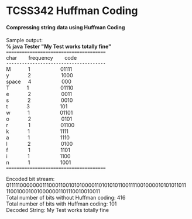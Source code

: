 # TCSS342 Huffman Coding
#### Compressing string data using Huffman Coding

Sample output:  
<b>% java Tester "My Test works totally fine" </b>  
`======================================`  
char &nbsp;&nbsp;&nbsp;&nbsp;&nbsp;&nbsp; frequency &nbsp;&nbsp;&nbsp;&nbsp;&nbsp;&nbsp; code  
`--------------------------------------`  
M &nbsp;&nbsp;&nbsp;&nbsp;&nbsp;&nbsp;&nbsp;&nbsp;&nbsp;&nbsp; 1 &nbsp;&nbsp;&nbsp;&nbsp;&nbsp;&nbsp;&nbsp;&nbsp;&nbsp;&nbsp;&nbsp;&nbsp;&nbsp;&nbsp;&nbsp;&nbsp;&nbsp;&nbsp;&nbsp; 01111  
y &nbsp;&nbsp;&nbsp;&nbsp;&nbsp;&nbsp;&nbsp;&nbsp;&nbsp;&nbsp;&nbsp; 2 &nbsp;&nbsp;&nbsp;&nbsp;&nbsp;&nbsp;&nbsp;&nbsp;&nbsp;&nbsp;&nbsp;&nbsp;&nbsp;&nbsp;&nbsp;&nbsp;&nbsp;&nbsp;&nbsp; 1000  
space &nbsp;&nbsp;&nbsp; 4 &nbsp;&nbsp;&nbsp;&nbsp;&nbsp;&nbsp;&nbsp;&nbsp;&nbsp;&nbsp;&nbsp;&nbsp;&nbsp;&nbsp;&nbsp;&nbsp;&nbsp;&nbsp;&nbsp; 000  
T &nbsp;&nbsp;&nbsp;&nbsp;&nbsp;&nbsp;&nbsp;&nbsp;&nbsp;&nbsp; 1 &nbsp;&nbsp;&nbsp;&nbsp;&nbsp;&nbsp;&nbsp;&nbsp;&nbsp;&nbsp;&nbsp;&nbsp;&nbsp;&nbsp;&nbsp;&nbsp;&nbsp;&nbsp;&nbsp;&nbsp; 01110  
e &nbsp;&nbsp;&nbsp;&nbsp;&nbsp;&nbsp;&nbsp;&nbsp;&nbsp;&nbsp;&nbsp; 2   &nbsp;&nbsp;&nbsp;&nbsp;&nbsp;&nbsp;&nbsp;&nbsp;&nbsp;&nbsp;&nbsp;&nbsp;&nbsp;&nbsp;&nbsp;&nbsp;&nbsp;&nbsp;&nbsp; 0011  
s &nbsp;&nbsp;&nbsp;&nbsp;&nbsp;&nbsp;&nbsp;&nbsp;&nbsp;&nbsp;&nbsp; 2   &nbsp;&nbsp;&nbsp;&nbsp;&nbsp;&nbsp;&nbsp;&nbsp;&nbsp;&nbsp;&nbsp;&nbsp;&nbsp;&nbsp;&nbsp;&nbsp;&nbsp;&nbsp;&nbsp; 0010    
t &nbsp;&nbsp;&nbsp;&nbsp;&nbsp;&nbsp;&nbsp;&nbsp;&nbsp;&nbsp;&nbsp; 3 &nbsp;&nbsp;&nbsp;&nbsp;&nbsp;&nbsp;&nbsp;&nbsp;&nbsp;&nbsp;&nbsp;&nbsp;&nbsp;&nbsp;&nbsp;&nbsp;&nbsp;&nbsp;&nbsp; 101  
w &nbsp;&nbsp;&nbsp;&nbsp;&nbsp;&nbsp;&nbsp;&nbsp;&nbsp;&nbsp; 1 &nbsp;&nbsp;&nbsp;&nbsp;&nbsp;&nbsp;&nbsp;&nbsp;&nbsp;&nbsp;&nbsp;&nbsp;&nbsp;&nbsp;&nbsp;&nbsp;&nbsp;&nbsp;&nbsp; 01101  
o &nbsp;&nbsp;&nbsp;&nbsp;&nbsp;&nbsp;&nbsp;&nbsp;&nbsp;&nbsp;&nbsp; 2 &nbsp;&nbsp;&nbsp;&nbsp;&nbsp;&nbsp;&nbsp;&nbsp;&nbsp;&nbsp;&nbsp;&nbsp;&nbsp;&nbsp;&nbsp;&nbsp;&nbsp;&nbsp;&nbsp; 0101  
r &nbsp;&nbsp;&nbsp;&nbsp;&nbsp;&nbsp;&nbsp;&nbsp;&nbsp;&nbsp;&nbsp;&nbsp; 1 &nbsp;&nbsp;&nbsp;&nbsp;&nbsp;&nbsp;&nbsp;&nbsp;&nbsp;&nbsp;&nbsp;&nbsp;&nbsp;&nbsp;&nbsp;&nbsp;&nbsp;&nbsp;&nbsp; 01100  
k &nbsp;&nbsp;&nbsp;&nbsp;&nbsp;&nbsp;&nbsp;&nbsp;&nbsp;&nbsp;&nbsp; 1 &nbsp;&nbsp;&nbsp;&nbsp;&nbsp;&nbsp;&nbsp;&nbsp;&nbsp;&nbsp;&nbsp;&nbsp;&nbsp;&nbsp;&nbsp;&nbsp;&nbsp;&nbsp;&nbsp; 1111  
a &nbsp;&nbsp;&nbsp;&nbsp;&nbsp;&nbsp;&nbsp;&nbsp;&nbsp;&nbsp;&nbsp; 1 &nbsp;&nbsp;&nbsp;&nbsp;&nbsp;&nbsp;&nbsp;&nbsp;&nbsp;&nbsp;&nbsp;&nbsp;&nbsp;&nbsp;&nbsp;&nbsp;&nbsp;&nbsp;&nbsp; 1110  
l &nbsp;&nbsp;&nbsp;&nbsp;&nbsp;&nbsp;&nbsp;&nbsp;&nbsp;&nbsp;&nbsp;&nbsp; 2 &nbsp;&nbsp;&nbsp;&nbsp;&nbsp;&nbsp;&nbsp;&nbsp;&nbsp;&nbsp;&nbsp;&nbsp;&nbsp;&nbsp;&nbsp;&nbsp;&nbsp;&nbsp;&nbsp; 0100  
f &nbsp;&nbsp;&nbsp;&nbsp;&nbsp;&nbsp;&nbsp;&nbsp;&nbsp;&nbsp;&nbsp;&nbsp; 1 &nbsp;&nbsp;&nbsp;&nbsp;&nbsp;&nbsp;&nbsp;&nbsp;&nbsp;&nbsp;&nbsp;&nbsp;&nbsp;&nbsp;&nbsp;&nbsp;&nbsp;&nbsp;&nbsp; 1101  
i &nbsp;&nbsp;&nbsp;&nbsp;&nbsp;&nbsp;&nbsp;&nbsp;&nbsp;&nbsp;&nbsp;&nbsp; 1 &nbsp;&nbsp;&nbsp;&nbsp;&nbsp;&nbsp;&nbsp;&nbsp;&nbsp;&nbsp;&nbsp;&nbsp;&nbsp;&nbsp;&nbsp;&nbsp;&nbsp;&nbsp;&nbsp; 1100  
n &nbsp;&nbsp;&nbsp;&nbsp;&nbsp;&nbsp;&nbsp;&nbsp;&nbsp;&nbsp;&nbsp; 1 &nbsp;&nbsp;&nbsp;&nbsp;&nbsp;&nbsp;&nbsp;&nbsp;&nbsp;&nbsp;&nbsp;&nbsp;&nbsp;&nbsp;&nbsp;&nbsp;&nbsp;&nbsp;&nbsp; 1001  
`======================================` 

Encoded bit stream:  
0111110000000111000110010101000011010101011001111001000010101011011 1100100010010000001101110010010011  
Total number of bits without Huffman coding: 416  
Total number of bits with Huffman coding: 101  
Decoded String: My Test works totally fine  
